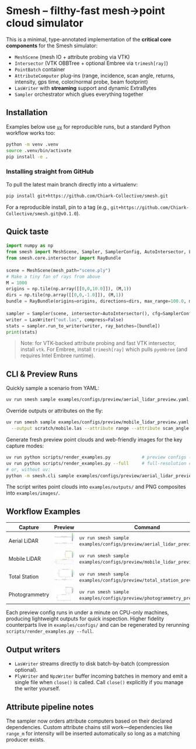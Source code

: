 # Smesh – filthy-fast mesh→point cloud simulator

This is a minimal, type-annotated implementation of the **critical core components**
for the Smesh simulator:

- `MeshScene` (mesh IO + attribute probing via VTK)
- `Intersector` (VTK OBBTree + optional Embree via `trimesh[ray]`)
- `PointBatch` container
- `AttributeComputer` plug-ins (range, incidence, scan angle, returns, intensity, gps time, color/normal probe, beam footprint)
- `LasWriter` with **streaming** support and dynamic ExtraBytes
- `Sampler` orchestrator which glues everything together

## Installation

Examples below use [`uv`](https://github.com/astral-sh/uv) for reproducible runs, but a standard Python workflow works too:

```bash
python -m venv .venv
source .venv/bin/activate
pip install -e .
```

### Installing straight from GitHub

To pull the latest main branch directly into a virtualenv:

```bash
pip install git+https://github.com/Chiark-Collective/smesh.git
```

For a reproducible install, pin to a tag (e.g., `git+https://github.com/Chiark-Collective/smesh.git@v0.1.0`).

## Quick taste

```python
import numpy as np
from smesh import MeshScene, Sampler, SamplerConfig, AutoIntersector, LasWriter
from smesh.core.intersector import RayBundle

scene = MeshScene(mesh_path="scene.ply")
# Make a tiny fan of rays from above
M = 1000
origins = np.tile(np.array([[0,0,10.0]]), (M,1))
dirs = np.tile(np.array([[0,0,-1.0]]), (M,1))
bundle = RayBundle(origins=origins, directions=dirs, max_range=100.0, multi_hit=False, meta={"gps_time": np.arange(M)*1e-3})

sampler = Sampler(scene, intersector=AutoIntersector(), cfg=SamplerConfig())
writer = LasWriter("out.las", compress=False)
stats = sampler.run_to_writer(writer, ray_batches=[bundle])
print(stats)
```

> Note: for VTK-backed attribute probing and fast VTK intersector, install `vtk`.
> For Embree, install `trimesh[ray]` which pulls `pyembree` (and requires Intel Embree runtime).

## CLI & Preview Runs

Quickly sample a scenario from YAML:

```bash
uv run smesh sample examples/configs/preview/aerial_lidar_preview.yaml
```

Override outputs or attributes on the fly:

```bash
uv run smesh sample examples/configs/preview/mobile_lidar_preview.yaml \
  --output scratch/mobile.las --attribute range --attribute scan_angle
```

Generate fresh preview point clouds and web-friendly images for the key capture modes:

```bash
uv run python scripts/render_examples.py            # preview configs (fast)
uv run python scripts/render_examples.py --full     # full-resolution configs
# or, without uv:
python -m smesh.cli sample examples/configs/preview/aerial_lidar_preview.yaml
```

The script writes point clouds into `examples/outputs/` and PNG composites into `examples/images/`.

## Workflow Examples

| Capture | Preview | Command |
| --- | --- | --- |
| Aerial LiDAR | ![Aerial LiDAR](examples/images/aerial_lidar.png) | `uv run smesh sample examples/configs/preview/aerial_lidar_preview.yaml` |
| Mobile LiDAR | ![Mobile LiDAR](examples/images/mobile_lidar.png) | `uv run smesh sample examples/configs/preview/mobile_lidar_preview.yaml` |
| Total Station | ![Total Station](examples/images/total_station.png) | `uv run smesh sample examples/configs/preview/total_station_preview.yaml` |
| Photogrammetry | ![Photogrammetry](examples/images/photogrammetry.png) | `uv run smesh sample examples/configs/preview/photogrammetry_preview.yaml` |

Each preview config runs in under a minute on CPU-only machines, producing lightweight outputs for quick inspection. Higher fidelity counterparts live in `examples/configs/` and can be regenerated by rerunning `scripts/render_examples.py --full`.

## Output writers

- `LasWriter` streams directly to disk batch-by-batch (compression optional).
- `PlyWriter` and `NpzWriter` buffer incoming batches in memory and emit a single file when `close()` is called. Call `close()` explicitly if you manage the writer yourself.

## Attribute pipeline notes

The sampler now orders attribute computers based on their declared dependencies. Custom attribute chains still work—dependencies like `range_m` for intensity will be inserted automatically so long as a matching producer exists.
